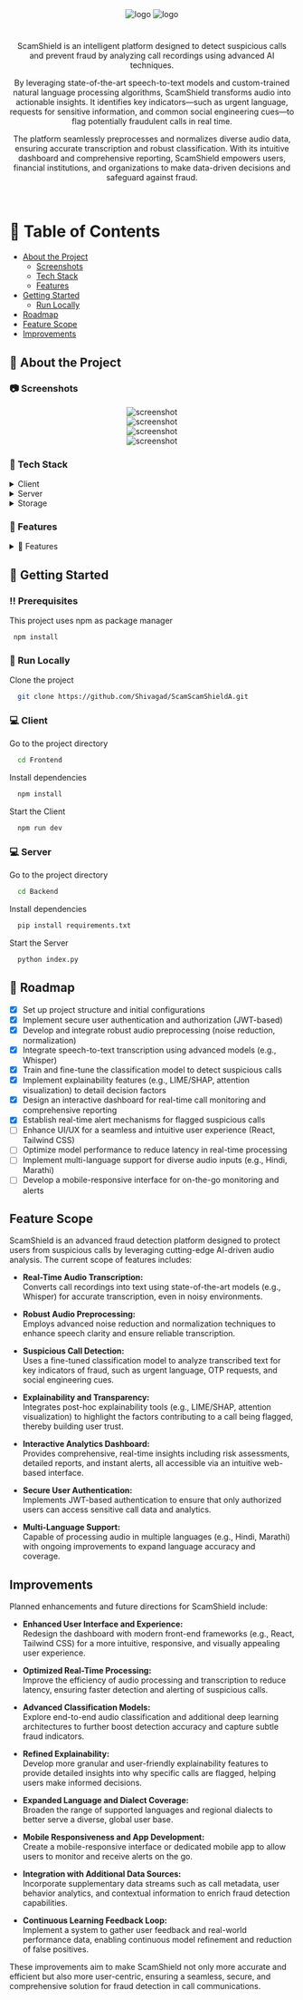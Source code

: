<!--
Hey, thanks for using the awesome-readme-template template.  
If you have any enhancements, then fork this project and create a pull request 
or just open an issue with the label "enhancement".

Don't forget to give this project a star for additional support ;)
Maybe you can mention me or this repo in the acknowledgements too
-->

<div align="center">

  <img src="https://res.cloudinary.com/dtobcdrww/image/upload/v1740831156/Screenshot_2025-03-01_171255_d4t58v.png" alt="logo" width="auto" height="auto" />
   <img src="https://github.com/Shivagad/ScamShieldAI/blob/main/icse.jpg" alt="logo" width="auto" height="auto" />
  <h1></h1>
<p>
ScamShield is an intelligent platform designed to detect suspicious calls and prevent fraud by analyzing call recordings using advanced AI techniques.
</p>
<p>
By leveraging state-of-the-art speech-to-text models and custom-trained natural language processing algorithms, ScamShield transforms audio into actionable insights. It identifies key indicators—such as urgent language, requests for sensitive information, and common social engineering cues—to flag potentially fraudulent calls in real time.
</p>
<p>
The platform seamlessly preprocesses and normalizes diverse audio data, ensuring accurate transcription and robust classification. With its intuitive dashboard and comprehensive reporting, ScamShield empowers users, financial institutions, and organizations to make data-driven decisions and safeguard against fraud.
</p>

   
</div>

<br />

<!-- Table of Contents -->
# :notebook_with_decorative_cover: Table of Contents

- [About the Project](#star2-about-the-project)
  * [Screenshots](#camera-screenshots)
  * [Tech Stack](#space_invader-tech-stack)
  * [Features](#dart-features)
- [Getting Started](#toolbox-getting-started)
  * [Run Locally](#running-run-locally)
- [Roadmap](#compass-roadmap)
- [Feature Scope](#feature-scope)
- [Improvements](#improvements)
  

<!-- About the Project -->
## :star2: About the Project


<!-- Screenshots -->
### :camera: Screenshots

<div align="center"> 
  <img src="https://res.cloudinary.com/dtobcdrww/image/upload/v1740831359/Screenshot_2025-03-01_171337_h7tk7y.png" alt="screenshot" />
</div>
<div align="center"> 
  <img src="https://res.cloudinary.com/dtobcdrww/image/upload/v1740831128/Screenshot_2025-03-01_172032_hlyy3q.png" alt="screenshot" />
</div>
<div align="center"> 
  <img src="https://res.cloudinary.com/dtobcdrww/image/upload/v1740831372/Screenshot_2025-03-01_172007_cvl6qt.png" alt="screenshot" />
</div>
<div align="center"> 
  <img src="https://res.cloudinary.com/dtobcdrww/image/upload/v1740831401/Screenshot_2025-03-01_171315_vd5ass.png" alt="screenshot" />
</div>


<!-- TechStack -->
### :space_invader: Tech Stack

<details>
  <summary>Client</summary>
  <ul>
    <li><a href="https://reactjs.org/">React.js</a></li>
    <li><a href="https://tailwindcss.com/">TailwindCSS</a></li>
  </ul>
</details>

<details>
  <summary>Server</summary>
  <ul>
    <li><a href="https://www.python.org/">Python</a></li>
    <li><a href="https://flask.palletsprojects.com/en/stable/">Flask</a></li>
    <li><a href="https://openai.com/index/whisper/">Open AI Whisper</a></li>
    <li><a href="https://librosa.org/doc/latest/index.html">Librosa</a></li>
     <li><a href="https://ai.google.dev/gemini-api/docs/api-key">Gemini Generative API</a></li>
    <li><a href="https://scikit-learn.org/">scikit-learn</a></li>
    <li><a href="https://www.nltk.org/">NLTK</a></li>
  </ul>
</details>

<details>
  <summary>Storage</summary>
  <ul>
    <li><a href="https://drive.google.com/file/d/1zjUoLHDVdHR84MVzdz8-1kVP0qq5q883/view?usp=sharing">Dataset of Transcripts</a></li>
  </ul>
</details>


<!-- Features -->
### :dart: Features

<details>
  <summary>🎯 Features</summary>
  <ul>
    <li>🎤 Real-Time Audio Transcription: Converts call recordings to text accurately and efficiently.</li>
    <li>🛡️ Suspicious Call Detection: Uses advanced AI algorithms to flag potentially fraudulent or suspicious calls.</li>
    <li>🧹 Robust Audio Preprocessing: Filters out background noise to enhance speech clarity and transcription quality.</li>
    <li>🔍 Comprehensive Analysis: Highlights key risk indicators such as urgent language, OTP requests, and social engineering cues.</li>
    <li>📊 Detailed Reporting & Analytics: Provides actionable insights with risk assessments and interactive dashboards.</li>
    <li>💡 Explainability: Offers transparent explanations on why a call was flagged, aiding in decision-making and trust.</li>
    <li>🔒 Secure & Compliant: Ensures data privacy and secure handling of sensitive audio and transcription data.</li>
  </ul>
</details>


<!-- Getting Started -->
## 	:toolbox: Getting Started

<!-- Prerequisites -->
### :bangbang: Prerequisites

This project uses npm as package manager

```bash
 npm install 
```

<!-- Run Locally -->
### :running: Run Locally


Clone the project

```bash
  git clone https://github.com/Shivagad/ScamScamShieldA.git
```
### :computer: Client

Go to the project directory

```bash
  cd Frontend
```

Install dependencies

```bash
  npm install
```

Start the Client

```bash
  npm run dev
```

### :computer: Server

Go to the project directory

```bash
  cd Backend
```

Install dependencies

```bash
  pip install requirements.txt
```

Start the Server

```bash
  python index.py
```

<!-- Roadmap -->
## 🧭 Roadmap

* [x] Set up project structure and initial configurations  
* [x] Implement secure user authentication and authorization (JWT-based)  
* [x] Develop and integrate robust audio preprocessing (noise reduction, normalization)  
* [x] Integrate speech-to-text transcription using advanced models (e.g., Whisper)  
* [x] Train and fine-tune the classification model to detect suspicious calls  
* [x] Implement explainability features (e.g., LIME/SHAP, attention visualization) to detail decision factors  
* [x] Design an interactive dashboard for real-time call monitoring and comprehensive reporting  
* [x] Establish real-time alert mechanisms for flagged suspicious calls  
* [ ] Enhance UI/UX for a seamless and intuitive user experience (React, Tailwind CSS)  
* [ ] Optimize model performance to reduce latency in real-time processing  
* [ ] Implement multi-language support for diverse audio inputs (e.g., Hindi, Marathi)  
* [ ] Develop a mobile-responsive interface for on-the-go monitoring and alerts  

## Feature Scope

ScamShield is an advanced fraud detection platform designed to protect users from suspicious calls by leveraging cutting-edge AI-driven audio analysis. The current scope of features includes:

- **Real-Time Audio Transcription:**  
  Converts call recordings into text using state-of-the-art models (e.g., Whisper) for accurate transcription, even in noisy environments.

- **Robust Audio Preprocessing:**  
  Employs advanced noise reduction and normalization techniques to enhance speech clarity and ensure reliable transcription.

- **Suspicious Call Detection:**  
  Uses a fine-tuned classification model to analyze transcribed text for key indicators of fraud, such as urgent language, OTP requests, and social engineering cues.

- **Explainability and Transparency:**  
  Integrates post-hoc explainability tools (e.g., LIME/SHAP, attention visualization) to highlight the factors contributing to a call being flagged, thereby building user trust.

- **Interactive Analytics Dashboard:**  
  Provides comprehensive, real-time insights including risk assessments, detailed reports, and instant alerts, all accessible via an intuitive web-based interface.

- **Secure User Authentication:**  
  Implements JWT-based authentication to ensure that only authorized users can access sensitive call data and analytics.

- **Multi-Language Support:**  
  Capable of processing audio in multiple languages (e.g., Hindi, Marathi) with ongoing improvements to expand language accuracy and coverage.

## Improvements

Planned enhancements and future directions for ScamShield include:

- **Enhanced User Interface and Experience:**  
  Redesign the dashboard with modern front-end frameworks (e.g., React, Tailwind CSS) for a more intuitive, responsive, and visually appealing user experience.

- **Optimized Real-Time Processing:**  
  Improve the efficiency of audio processing and transcription to reduce latency, ensuring faster detection and alerting of suspicious calls.

- **Advanced Classification Models:**  
  Explore end-to-end audio classification and additional deep learning architectures to further boost detection accuracy and capture subtle fraud indicators.

- **Refined Explainability:**  
  Develop more granular and user-friendly explainability features to provide detailed insights into why specific calls are flagged, helping users make informed decisions.

- **Expanded Language and Dialect Coverage:**  
  Broaden the range of supported languages and regional dialects to better serve a diverse, global user base.

- **Mobile Responsiveness and App Development:**  
  Create a mobile-responsive interface or dedicated mobile app to allow users to monitor and receive alerts on the go.

- **Integration with Additional Data Sources:**  
  Incorporate supplementary data streams such as call metadata, user behavior analytics, and contextual information to enrich fraud detection capabilities.

- **Continuous Learning Feedback Loop:**  
  Implement a system to gather user feedback and real-world performance data, enabling continuous model refinement and reduction of false positives.

These improvements aim to make ScamShield not only more accurate and efficient but also more user-centric, ensuring a seamless, secure, and comprehensive solution for fraud detection in call communications.
